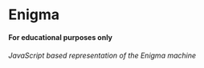 ﻿# Enigma
#### For educational purposes only
###### JavaScript based representation of the Enigma machine
